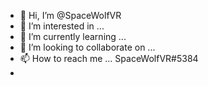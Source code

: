 - 👋 Hi, I’m @SpaceWolfVR
- 👀 I’m interested in ...
- 🌱 I’m currently learning ...
- 💞️ I’m looking to collaborate on ...
- 📫 How to reach me ... SpaceWolfVR#5384
-

<!---
SpaceWolfVR/SpaceWolfVR is a ✨ special ✨ repository because its `README.md` (this file) appears on your GitHub profile.
You can click the Preview link to take a look at your changes.
--->
